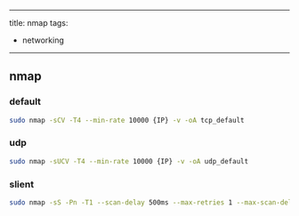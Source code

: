 ______________________________________________________________________

title: nmap
tags:

- networking

______________________________________________________________________

## nmap

### default

```sh
sudo nmap -sCV -T4 --min-rate 10000 {IP} -v -oA tcp_default
```

### udp

```sh
sudo nmap -sUCV -T4 --min-rate 10000 {IP} -v -oA udp_default
```

### slient

```sh
sudo nmap -sS -Pn -T1 --scan-delay 500ms --max-retries 1 --max-scan-delay 1000ms -f -p- {IP}
```
